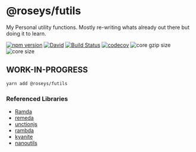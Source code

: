 # @roseys/futils

My Personal utility functions. Mostly re-writing whats already out there but doing it to learn.

[![npm version](https://badge.fury.io/js/%40roseys%2Ffutils.svg)](https://badge.fury.io/js/%40roseys%2Ffutils)
 [![David](https://img.shields.io/david/JoshRosenstein/futils.svg)](https://david-dm.org/JoshRosenstein/futils)
 [![Build Status](https://travis-ci.org/JoshRosenstein/futils.svg?branch=master)](https://travis-ci.org/JoshRosenstein/futils)
 [![codecov](https://codecov.io/gh/JoshRosenstein/futils/branch/master/graph/badge.svg)](https://codecov.io/gh/JoshRosenstein/futils)
 ![core gzip size](http://img.badgesize.io/https://unpkg.com/@roseys/futils?compression=gzip&label=core%20gzip%20size)
 ![core size](http://img.badgesize.io/https://unpkg.com/@roseys/futils?label=core%20size)

## WORK-IN-PROGRESS

```sh
yarn add @roseys/futils
```

### Referenced Libraries

- [Ramda](https://github.com/ramda)
- [remeda](https://github.com/remeda)
- [unctionjs](https://github.com/unctionjs)
- [rambda](https://github.com/selfrefactor/rambda)
- [kyanite](https://github.com/dhershman1/kyanite)
- [nanoutils](https://github.com/nanoutils/nanoutils)
